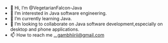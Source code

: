 - 👋 Hi, I’m @VegetarianFalcon-Java
- 👀 I’m interested in Java software engineering.
- 🌱 I’m currently learning Java.
- 💞️ I’m looking to collaborate on Java software development,especially on desktop and phone applications.
- 📫 How to reach me ...gambhiirii@gmail.com

<!---
VegetarianFalcon-Java/VegetarianFalcon-Java is a ✨ special ✨ repository because its `README.md` (this file) appears on your GitHub profile.
You can click the Preview link to take a look at your changes.
--->
